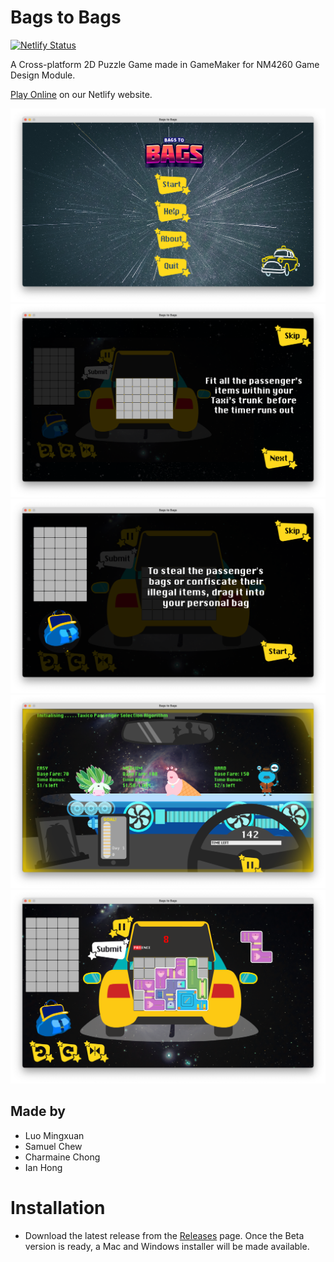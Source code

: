 # Bags to Bags
[![Netlify Status](https://api.netlify.com/api/v1/badges/03960dd7-c93a-4fe5-bf3a-c513570f76ba/deploy-status)](https://app.netlify.com/sites/bags2bags/deploys)

A Cross-platform 2D Puzzle Game made in GameMaker for NM4260 Game Design Module.

[Play Online](https://bags2bags.netlify.app) on our Netlify website.

![Main Menu](docs/mainmenu.png)
![Trunk](docs/trunk.png)
![Personal Bag](docs/pbag.png)
![Pickup Area](docs/pickup.png)
![Sorting Scene](docs/sorting.png)


## Made by
- Luo Mingxuan
- Samuel Chew
- Charmaine Chong
- Ian Hong

# Installation
- Download the latest release from the [Releases](https://github.com/ianfromdover/bags-to-bags/releases) page. Once the Beta version is ready, a Mac and Windows installer will be made available.

